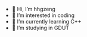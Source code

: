 - 👋 Hi, I’m hhgzeng
- 👀 I’m interested in coding
- 🌱 I’m currently learning C++
- 💞️ I’m studying in GDUT

<!---
hhgzeng/hhgzeng is a ✨ special ✨ repository because its `README.md` (this file) appears on your GitHub profile.
You can click the Preview link to take a look at your changes.
--->
